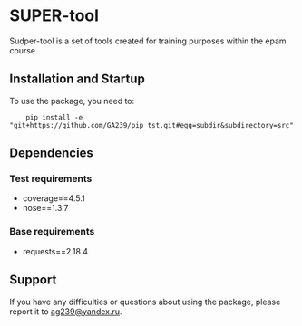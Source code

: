 # SUPER-tool


Sudper-tool is a set of tools created for training purposes within the epam course.

## Installation and Startup

To use the package, you need to:

```
	pip install -e "git+https://github.com/GA239/pip_tst.git#egg=subdir&subdirectory=src"
```

## Dependencies

### Test requirements 

- coverage==4.5.1
- nose==1.3.7

### Base requirements 

- requests==2.18.4

## Support

If you have any difficulties or questions about using the package, please report it to ag239@yandex.ru.

